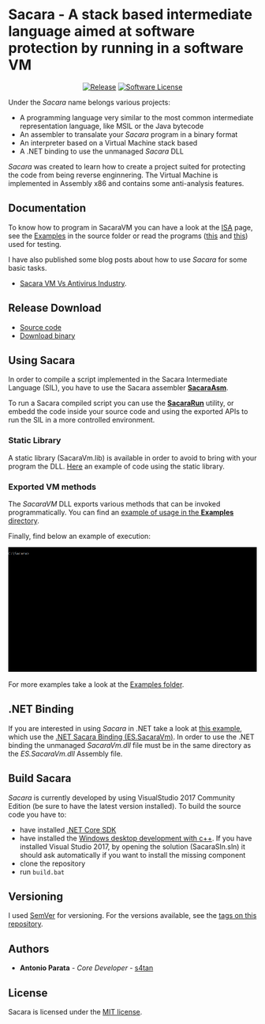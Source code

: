 # Sacara - A stack based intermediate language aimed at software protection by running in a software VM

 <p align="center">
    <a href="https://github.com/enkomio/sacara/releases/latest"><img alt="Release" src="https://img.shields.io/github/release/enkomio/sacara.svg?svg=true"></a>   
    <a href="https://github.com/enkomio/sacara/blob/master/LICENSE.md"><img alt="Software License" src="https://img.shields.io/badge/License-CC%20BY%204.0-brightgreen.svg"></a>
  </p>

Under the _Sacara_ name belongs various projects:
* A programming language very similar to the most common intermediate representation language, like MSIL or the Java bytecode
* An assembler to transalate your _Sacara_ program in a binary format
* An interpreter based on a Virtual Machine stack based
* A .NET binding to use the unmanaged _Sacara_ DLL

_Sacara_ was created  to learn how to create a project suited for protecting the code from being reverse enginnering. The Virtual Machine is implemented in Assembly x86 and contains some anti-analysis features. 

## Documentation
To know how to program in SacaraVM you can have a look at the [ISA][3] page, see the [Examples][4] in the source folder or read the programs ([this][5] and [this][6]) used for testing. 

I have also published some blog posts about how to use _Sacara_ for some basic tasks.

* <a href="http://antonioparata.blogspot.com/2018/11/sacara-vm-vs-antivirus-industry.html">Sacara VM Vs Antivirus Industry</a>.

## Release Download
 - [Source code][1]
 - [Download binary][2]
 
## Using Sacara

In order to compile a script implemented in the Sacara Intermediate Language (SIL), you have to use the Sacara assembler <a href="https://github.com/enkomio/sacara/tree/master/Src/SacaraAsm">**SacaraAsm**</a>. 

To run a Sacara compiled script you can use the <a href="https://github.com/enkomio/sacara/tree/master/Src/SacaraRun">**SacaraRun**</a> utility, or embedd the code inside your source code and using the exported APIs to run the SIL in a more controlled environment.

### Static Library
A static library (SacaraVm.lib) is available in order to avoid to bring with your program the DLL. [Here][7] an example of code using the static library.

### Exported VM methods
The *SacaraVM* DLL exports various methods that can be invoked programmatically. You can find an <a href="https://github.com/enkomio/sacara/blob/master/Src/Examples/InvokeNativeFunction/main.c#L42">example of usage in the <strong>Examples</strong> directory</a>.

Finally, find below an example of execution:

<img src="https://raw.githubusercontent.com/enkomio/media/master/sacara/sacara_run.gif" />

For more examples take a look at the <a href="https://github.com/enkomio/sacara/tree/master/Src/Examples">Examples folder</a>.

## .NET Binding

If you are interested in using _Sacara_ in .NET take a look at <a href='https://github.com/enkomio/sacara/blob/master/Src/Examples/DotNetBinding/Program.fs'>this example</a>, which use the <a href='https://github.com/enkomio/sacara/tree/master/Src/ES.SacaraVm'>.NET Sacara Binding (ES.SacaraVm)</a>. In order to use the .NET binding the unmanaged _SacaraVm.dll_ file must be in the same directory as the _ES.SacaraVm.dll_ Assembly file.

## Build Sacara
_Sacara_ is currently developed by using VisualStudio 2017 Community Edition (be sure to have the latest version installed). To build the source code you have to:
* have installed <a href="https://www.microsoft.com/net/download">.NET Core SDK</a>
* have installed the <a href="https://blogs.msdn.microsoft.com/vcblog/2017/04/17/windows-desktop-development-with-c-in-visual-studio/">Windows desktop development with c++</a>. If you have installed Visual Studio 2017, by opening the solution (SacaraSln.sln) it should ask automatically if you want to install the missing component
* clone the repository
* run ``build.bat``

## Versioning

I used [SemVer](http://semver.org/) for versioning. For the versions available, see the [tags on this repository](https://github.com/enkomio/sacara/tags). 

## Authors

* **Antonio Parata** - *Core Developer* - [s4tan](https://twitter.com/s4tan)

## License

Sacara is licensed under the [MIT license](LICENSE.TXT).

  [1]: https://github.com/enkomio/sacara/tree/master/Src
  [2]: https://github.com/enkomio/sacara/releases/latest
  [3]: https://github.com/enkomio/sacara/blob/master/ISA.md
  [4]: https://github.com/enkomio/sacara/tree/master/Src/Examples
  [5]: https://github.com/enkomio/sacara/tree/master/Src/EndToEndTests/TestSources/SelfContained
  [6]: https://github.com/enkomio/sacara/tree/master/Src/EndToEndTests/TestSources/Custom
  [7]: https://github.com/enkomio/sacara/blob/master/Src/Examples/SimplePacker/main.c
